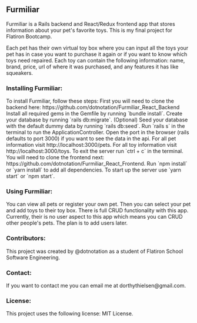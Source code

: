 <h2>Furmiliar</h2>
Furmiliar is a Rails backend and React/Redux frontend app that stores information about your pet's favorite toys. This is my final project for Flatiron Bootcamp. 

Each pet has their own virtual toy box where you can input all the toys your pet has in case you want to purchase it again or if you want to know which toys need repaired. Each toy can contain the following information: name, brand, price, url of where it was purchased, and any features it has like squeakers.  

<h3>Installing Furmiliar:</h3>
To install Furmiliar, follow these steps:
First you will need to clone the backend here: https://github.com/dotnotation/Furmiliar_React_Backend
Install all required gems in the Gemfile by running `bundle install`. Create your database by running `rails db:migrate`. (Optional) Seed your database with the default dummy data by running `rails db:seed`. Run `rails s` in the terminal to run the ApplicationController. Open the port in the browser (rails defaults to port 3000) if you want to see the data in the api. For all pet information visit http://localhost:3000/pets. For all toy information visit http://localhost:3000/toys. To exit the server run `ctrl + c` in the terminal. You will need to clone the frontend next: https://github.com/dotnotation/Furmiliar_React_Frontend. Run `npm install` or `yarn install` to add all dependencies. To start up the server use `yarn start` or `npm start`. 

<h3>Using Furmiliar:</h3>
You can view all pets or register your own pet. Then you can select your pet and add toys to their toy box. There is full CRUD functionality with this app. Currently, their is no user aspect to this app which means you can CRUD other people's pets. The plan is to add users later. 


<h3>Contributors:</h3>
This project was created by @dotnotation as a student of Flatiron School Software Engineering.

<h3>Contact:</h3>
If you want to contact me you can email me at dorthythielsen@gmail.com. 

<h3>License:</h3>
This project uses the following license: MIT License.